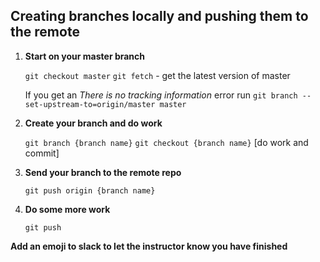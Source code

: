 ## Creating branches locally and pushing them to the remote

1) **Start on your master branch**

   `git checkout master`
   `git fetch` - get the latest version of master
   
	If you get an _There is no tracking information_ error run `git branch --set-upstream-to=origin/master master`

1) **Create your branch and do work**

   `git branch {branch name}`
   `git checkout {branch name}`
    [do work and commit]

1) **Send your branch to the remote repo**

   `git push origin {branch name}`

1) **Do some more work**

	`git push`

**Add an emoji to slack to let the instructor know you have finished**	